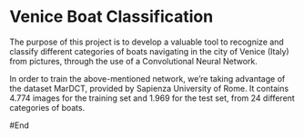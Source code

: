 # Venice Boat Classification
The purpose of this project is to develop a valuable tool to recognize and classify different categories of boats navigating in the city of Venice (Italy) from pictures, through the use of a Convolutional Neural Network.

In order to train the above-mentioned network, we’re taking advantage of the dataset MarDCT, provided by Sapienza University of Rome. It contains 4.774 images for the training set and 1.969 for the test set, from 24 different categories of boats.

#End